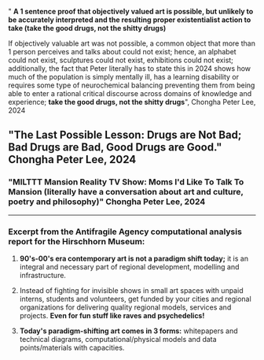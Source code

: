 





" **A 1 sentence proof that objectively valued art is possible, but unlikely to be accurately interpreted and the resulting proper existentialist action to take (take the good drugs, not the shitty drugs)**

If objectively valuable art was not possible, a common object that more than 1 person perceives and talks about could not exist; hence, an alphabet could not exist, sculptures could not exist, exhibitions could not exist; additionally, the fact that Peter literally has to state this in 2024 shows how much of the population is simply mentally ill, has a learning disability or requires some type of neurochemical balancing preventing them from being able to enter a rational critical discourse across domains of knowledge and experience; **take the good drugs, not the shitty drugs**", Chongha Peter Lee, 2024







## "The Last Possible Lesson: Drugs are Not Bad; Bad Drugs are Bad, Good Drugs are Good." Chongha Peter Lee, 2024







### "MILTTT Mansion Reality TV Show: Moms I'd Like To Talk To Mansion (literally have a conversation about art and culture, poetry and philosophy)" Chongha Peter Lee, 2024
----








### Excerpt from the Antifragile Agency computational analysis report for the Hirschhorn Museum:

1. **90's-00's era contemporary art is not a paradigm shift today;** it is an integral and necessary part of regional development, modelling and infrastructure. 

2. Instead of fighting for invisible shows in small art spaces with unpaid interns, students and volunteers, get funded by your cities and regional organizations for delivering quality regional models, services and projects. **Even for fun stuff like raves and psychedelics!**

3. **Today's paradigm-shifting art comes in 3 forms:** whitepapers and technical diagrams, computational/physical models and data points/materials with capacities.











